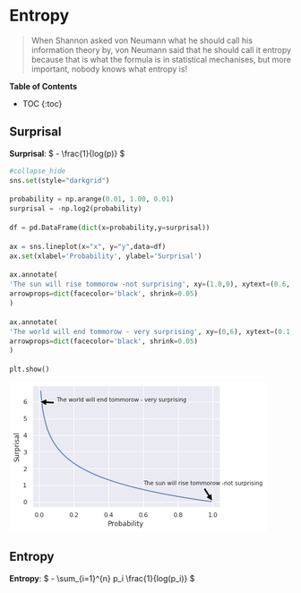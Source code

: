 # Entropy
> When Shannon asked von Neumann what he should call his information theory by, von Neumann said that he should call it entropy because that is what the formula is in statistical mechanises, but more important, nobody knows what entropy is!



__Table of Contents__

* TOC
{:toc}
</div>

</div>


## Surprisal

**Surprisal**: $ - \frac{1}{log(p)} $

```python
#collapse_hide
sns.set(style="darkgrid")

probability = np.arange(0.01, 1.00, 0.01)
surprisal = -np.log2(probability)

df = pd.DataFrame(dict(x=probability,y=surprisal))

ax = sns.lineplot(x="x", y="y",data=df)
ax.set(xlabel='Probability', ylabel='Surprisal')

ax.annotate(
'The sun will rise tommorow -not surprising', xy=(1.0,0), xytext=(0.6, 1),size='small',
arrowprops=dict(facecolor='black', shrink=0.05)
)

ax.annotate(
'The world will end tommorow - very surprising', xy=(0,6), xytext=(0.1,6),size='small',
arrowprops=dict(facecolor='black', shrink=0.05)
)

plt.show()
```


![png](/images/cross_entropy_files/output_4_0.png)


## Entropy

**Entropy**: $ - \sum_{i=1}^{n} p_i \frac{1}{log(p_i)} $
